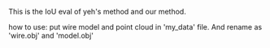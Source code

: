 This is the IoU eval of yeh's method and our method.

how to use:
put wire model and point cloud in 'my_data' file. And rename as 'wire.obj' and 'model.obj'

